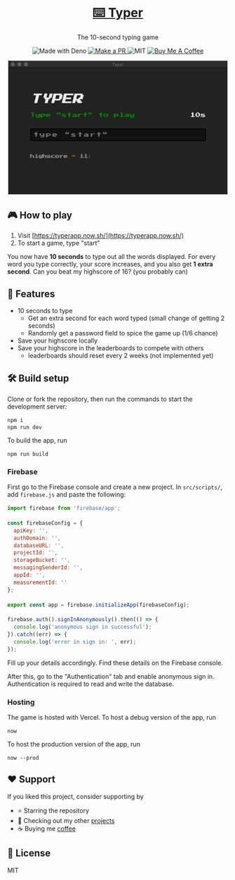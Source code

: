 <h1 align="center"><a href="https://typerapp.now.sh/">⌨️ Typer</a></h1>

<p align="center">The 10-second typing game</p>

<p align="center">
  <img src="https://img.shields.io/badge/Made%20With-JavaScript-black?style=flat-square&" alt="Made with Deno" />
  <a href="http://makeapullrequest.com/">
    <img src="https://img.shields.io/badge/PRs-welcome-brightgreen.svg?style=flat-square" alt="Make a PR" />
  </a>
  <img src="https://img.shields.io/github/license/ninest/typer?style=flat-square" alt="MIT" />
  <a href="https://www.buymeacoffee.com/ninest">
    <img src="https://img.shields.io/badge/Donate-Buy%20Me%20A%20Coffee-orange.svg?style=flat-square" alt="Buy Me A Coffee">
  </a>
</p>

<p align="center"><a href="https://typerapp.now.sh/"><img width="500" alt="demo" src="./readme-assets/demo.gif"></a></p>

## 🎮 How to play
1. Visit [https://typerapp.now.sh/](https://typerapp.now.sh/)
2. To start a game, type "start"

You now have **10 seconds** to type out all the words displayed. For every word you type correctly, your score increases, and you also get **1 extra second**. Can you beat my highscore of 16? (you probably can)

## 🚀 Features
- 10 seconds to type
  - Get an extra second for each word typed (small change of getting 2 seconds)
  - Randomly get a password field to spice the game up (1/6 chance)
- Save your highscore locally
- Save your highscore in the leaderboards to compete with others
  - leaderboards should reset every 2 weeks (not implemented yet)

## 🛠 Build setup
Clone or fork the repository, then run the commands to start the development server:

```
npm i
npm run dev
```

To build the app, run

```
npm run build
```

### Firebase
First go to the Firebase console and create a new project. In `src/scripts/`, add `firebase.js` and paste the following:

```js
import firebase from 'firebase/app';

const firebaseConfig = {
  apiKey: '',
  authDomain: '',
  databaseURL: '',
  projectId: '',
  storageBucket: '',
  messagingSenderId: '',
  appId: '',
  measurementId: ''
};

export const app = firebase.initializeApp(firebaseConfig);

firebase.auth().signInAnonymously().then(() => {
  console.log('anonymous sign in successful');
}).catch((err) => {
  console.log('error in sign in: ', err);
});
```

Fill up your details accordingly. Find these details on the Firebase console.

After this, go to the "Authentication" tab and enable anonymous sign in. Authentication is required to read and write the database.

### Hosting

The game is hosted with Vercel. To host a debug version of the app, run

```
now
```

To host the production version of the app, run

```
now --prod
```

## ♥️ Support
If you liked this project, consider supporting by
- ⭐️ Starring the repository
- 🎒 Checking out my other [projects](https://github.com/ninest)
- ☕️ Buying me [coffee](https://www.buymeacoffee.com/ninest)

## 📜 License
MIT